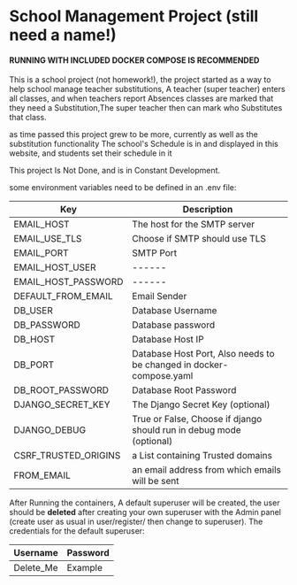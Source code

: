 
# School Management Project (still need a name!)
#### **RUNNING WITH INCLUDED DOCKER COMPOSE IS RECOMMENDED**

This is a school project (not homework!), the project started as a way to help school manage teacher substitutions,
A teacher (super teacher) enters all classes, and when teachers report Absences classes are marked that they need a Substitution,The super teacher then can mark who Substitutes that class.

as time passed this project grew to be more, currently as well as the substitution functionality
The school's Schedule is in and displayed in this website, and students set their schedule in it 

This project Is Not Done, and is in Constant Development.

some environment variables need to be defined in an .env file:

| Key                 | Description                                                         |  
|---------------------|---------------------------------------------------------------------|
| EMAIL_HOST          | The host for the SMTP server                                        |
| EMAIL_USE_TLS       | Choose if SMTP should use TLS                                       |
| EMAIL_PORT          | SMTP Port                                                           |
| EMAIL_HOST_USER     | ------                                                              |
| EMAIL_HOST_PASSWORD | ------                                                              |
| DEFAULT_FROM_EMAIL  | Email Sender                                                        |
| DB_USER             | Database Username                                                   |
| DB_PASSWORD         | Database password                                                   |
| DB_HOST             | Database Host IP                                                    |
| DB_PORT             | Database Host Port, Also needs to be changed in docker-compose.yaml |
| DB_ROOT_PASSWORD    | Database Root Password                                              |
| DJANGO_SECRET_KEY   | The Django Secret Key (optional)                                    |
| DJANGO_DEBUG        | True or False, Choose if django should run in debug mode (optional) |
 |CSRF_TRUSTED_ORIGINS| a List containing Trusted domains|
| FROM_EMAIL | an email address from which emails will be sent|
After Running the containers, A default superuser will be created, the user should be **deleted**
after creating your own superuser with the Admin panel 
(create user as usual in user/register/ then change to superuser). The credentials for the default superuser:

| Username  | Password |
|-----------|----------|
| Delete_Me | Example  |



